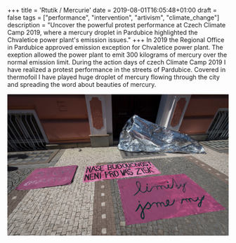 +++
title = 'Rtutík / Mercurie'
date = 2019-08-01T16:05:48+01:00
draft = false
tags = ["performance", "intervention", "artivism", "climate_change"]
description = "Uncover the powerful protest performance at Czech Climate Camp 2019, where a mercury droplet in Pardubice highlighted the Chvaletice power plant's emission issues."
+++
In 2019 the Regional Office in Pardubice approved emission exception for Chvaletice power plant.
The exeption allowed the power plant to emit 300 kilograms of mercury over the normal emission limit.
During the action days of czech Climate Camp 2019 I have realized a protest performance in the streets of Pardubice.
Covered in thermofoil I have played huge droplet of mercury flowing through the city and spreading the word about beauties of mercury.

![](1.jpg)